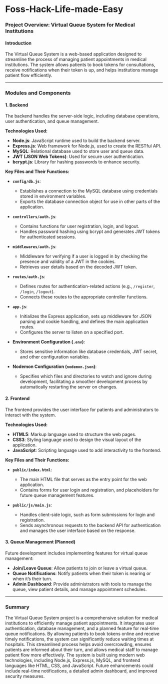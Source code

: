 # Foss-Hack-Life-made-Easy

### Project Overview: Virtual Queue System for Medical Institutions

#### Introduction
The Virtual Queue System is a web-based application designed to streamline the process of managing patient appointments in medical institutions. The system allows patients to book tokens for consultations, receive notifications when their token is up, and helps institutions manage patient flow efficiently.

---

### Modules and Components

#### 1. **Backend**

The backend handles the server-side logic, including database operations, user authentication, and queue management.

**Technologies Used:**
- **Node.js**: JavaScript runtime used to build the backend server.
- **Express.js**: Web framework for Node.js, used to create the RESTful API.
- **MySQL**: Relational database used to store user and queue data.
- **JWT (JSON Web Tokens)**: Used for secure user authentication.
- **bcrypt.js**: Library for hashing passwords to enhance security.

**Key Files and Their Functions:**

- **`config/db.js`**:
  - Establishes a connection to the MySQL database using credentials stored in environment variables.
  - Exports the database connection object for use in other parts of the application.

- **`controllers/auth.js`**:
  - Contains functions for user registration, login, and logout.
  - Handles password hashing using bcrypt and generates JWT tokens for authenticated sessions.

- **`middlewares/auth.js`**:
  - Middleware for verifying if a user is logged in by checking the presence and validity of a JWT in the cookies.
  - Retrieves user details based on the decoded JWT token.

- **`routes/auth.js`**:
  - Defines routes for authentication-related actions (e.g., `/register`, `/login`, `/logout`).
  - Connects these routes to the appropriate controller functions.

- **`app.js`**:
  - Initializes the Express application, sets up middleware for JSON parsing and cookie handling, and defines the main application routes.
  - Configures the server to listen on a specified port.

- **Environment Configuration (`.env`)**:
  - Stores sensitive information like database credentials, JWT secret, and other configuration variables.

- **Nodemon Configuration (`nodemon.json`)**:
  - Specifies which files and directories to watch and ignore during development, facilitating a smoother development process by automatically restarting the server on changes.

#### 2. **Frontend**

The frontend provides the user interface for patients and administrators to interact with the system.

**Technologies Used:**
- **HTML5**: Markup language used to structure the web pages.
- **CSS3**: Styling language used to design the visual layout of the application.
- **JavaScript**: Scripting language used to add interactivity to the frontend.

**Key Files and Their Functions:**

- **`public/index.html`**:
  - The main HTML file that serves as the entry point for the web application.
  - Contains forms for user login and registration, and placeholders for future queue management features.

- **`public/js/main.js`**:
  - Handles client-side logic, such as form submissions for login and registration.
  - Sends asynchronous requests to the backend API for authentication and manages the user interface based on the response.

#### 3. **Queue Management (Planned)**

Future development includes implementing features for virtual queue management:

- **Join/Leave Queue**: Allow patients to join or leave a virtual queue.
- **Queue Notifications**: Notify patients when their token is nearing or when it’s their turn.
- **Admin Dashboard**: Provide administrators with tools to manage the queue, view patient details, and manage appointment schedules.

---

### Summary
The Virtual Queue System project is a comprehensive solution for medical institutions to efficiently manage patient appointments. It integrates user authentication, database management, and a planned feature for real-time queue notifications. By allowing patients to book tokens online and receive timely notifications, the system can significantly reduce waiting times at hospitals. This streamlined process helps avoid overcrowding, ensures patients are informed about their turn, and allows medical staff to manage patient flow more effectively. The system is built using modern web technologies, including Node.js, Express.js, MySQL, and frontend languages like HTML, CSS, and JavaScript. Future enhancements could include real-time notifications, a detailed admin dashboard, and improved security measures.
